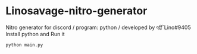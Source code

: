 # Linosavage-nitro-generator
Nitro generator for discord / program: python / developed by ੴ Lino#9405
Install python and Run it
```
python main.py
```
